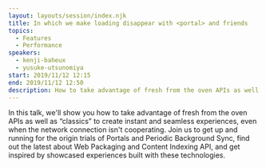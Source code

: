 ```yaml
---
layout: layouts/session/index.njk
title: In which we make loading disappear with <portal> and friends
topics:
  - Features
  - Performance
speakers:
  - kenji-baheux
  - yusuke-utsunomiya
start: 2019/11/12 12:15
end: 2019/11/12 12:50
description: How to take advantage of fresh from the oven APIs as well as “classics” to create instant and seamless experiences, even when the network connection isn't cooperating.
---
```


In this talk, we'll show you how to take advantage of fresh from the oven APIs as well as “classics” to create instant and seamless experiences, even when the network connection isn't cooperating. Join us to get up and running for the origin trials of Portals and Periodic Background Sync, find out the latest about Web Packaging and Content Indexing API, and get inspired by showcased experiences built with these technologies.

